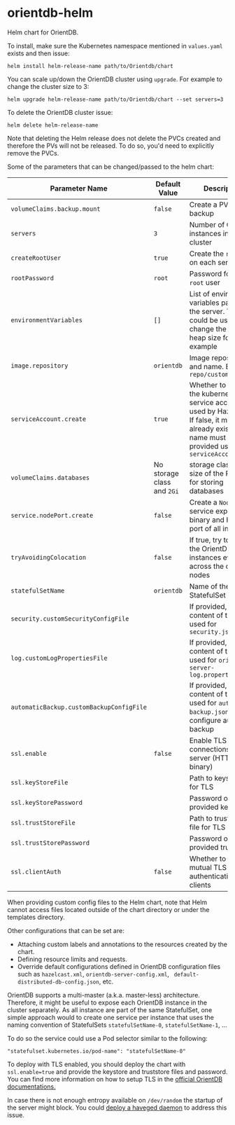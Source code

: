 # orientdb-helm
Helm chart for OrientDB.

To install, make sure the Kubernetes namespace mentioned in `values.yaml` exists and then issue:

```
helm install helm-release-name path/to/Orientdb/chart
```


You can scale up/down the OrientDB cluster using `upgrade`. For example to change the cluster size to 3:
```
helm upgrade helm-release-name path/to/Orientdb/chart --set servers=3
```

To delete the OrientDB cluster issue:
```
helm delete helm-release-name
```

Note that deleting the Helm release does not delete the PVCs created and therefore the PVs will not be released. To do so, you'd need to explicitly remove the PVCs.

Some of the parameters that can be changed/passed to the helm chart:

| Parameter Name | Default Value | Description |
|----------------|---------------|-------------|
| `volumeClaims.backup.mount`| `false` | Create a PVC for backup |
|`servers`|`3`|Number of OrientDB instances in the cluster|
|`createRootUser`|`true`|Create the `root` user on each server|
|`rootPassword`|`root`|Password for the `root` user|
|`environmentVariables`|`[]`|List of environment variables passed to the server. This could be used to change the JVM heap size for example|
|`image.repository`|`orientdb`|Image repository and name. E.g. `repo/customOrient`|
|`serviceAccount.create`|`true`|Whether to create the kubernetes service account used by Hazelcast. If false, it must already exist, and its name must be provided using `serviceAccount.name`|
|`volumeClaims.databases`|No storage class and `2Gi`|storage class and size of the PV to use for storing databases|
|`service.nodePort.create`|`false`|Create a `NodePort` service exposing binary and HTTP port of all instances |
|`tryAvoidingColocation` | `false` | If true, try to spread the OrientDB instances evenly across the cluster nodes |
|`statefulSetName`|`orientdb`|Name of the StatefulSet created|
|`security.customSecurityConfigFile`| |If provided, the content of this file is used for `security.json`|
|`log.customLogPropertiesFile`| |If provided, the content of this file is used for `orientdb-server-log.properties`|
|`automaticBackup.customBackupConfigFile`| |If provided, the content of this file is used for `automatic-backup.json` to configure automatic backup|
|`ssl.enable`|`false`|Enable TLS connections to server (HTTPS and binary)|
|`ssl.keyStoreFile`||Path to keystore file for TLS|
|`ssl.keyStorePassword`||Password of the provided keystore|
|`ssl.trustStoreFile`||Path to truststore file for TLS|
|`ssl.trustStorePassword`||Password of the provided truststore|
|`ssl.clientAuth`|`false`|Whether to use mutual TLS authentication with clients|

When providing custom config files to the Helm chart, note that Helm cannot access files located outside of the chart directory or under the templates directory.

Other configurations that can be set are:
* Attaching custom labels and annotations to the resources created by the chart.
* Defining resource limits and requests.
* Override default configurations defined in OrientDB configuration files such as `hazelcast.xml`, `orientdb-server-config.xml`, ` default-distributed-db-config.json`, etc.

OrientDB supports a multi-master (a.k.a. master-less) architecture. Therefore, it might be useful to expose each OrientDB instance in the cluster separately. As all instance are part of the same StatefulSet, one simple approach would to create one service per instance that uses the naming convention of StatefulSets `statefulSetName-0`, `statefulSetName-1`, ... 

To do so the service could use a Pod selector similar to the following:
```
"statefulset.kubernetes.io/pod-name": "statefulSetName-0"
``` 

To deploy with TLS enabled, you should deploy the chart with `ssl.enable=true` and provide the keystore and truststore files and password. You can find more information on how to setup TLS in the [official OrientDB documentations.](http://orientdb.org/docs/3.1.x/security/Using-SSL-with-OrientDB.html)

In case there is not enough entropy available on `/dev/random` the startup of the server might block. You could [deploy a haveged daemon](./havegedSetup.md) to address this issue.
